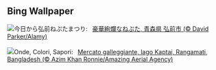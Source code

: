 ## Bing Wallpaper
![](https://www.bing.com/th?id=OHR.Nebuta2024_JA-JP7778073736_UHD.jpg&w=1000)今日から弘前ねぷたまつり:&nbsp;&ensp;[豪華絢爛なねぷた, 青森県 弘前市 (© David Parker/Alamy)](https://www.bing.com/th?id=OHR.Nebuta2024_JA-JP7778073736_UHD.jpg)
<br><br/>
![](https://www.bing.com/th?id=OHR.KaptaiLake_IT-IT3135317683_UHD.jpg&w=1000)Onde, Colori, Sapori:&nbsp;&ensp;[Mercato galleggiante, lago Kaptai, Rangamati, Bangladesh (© Azim Khan Ronnie/Amazing Aerial Agency)](https://www.bing.com/th?id=OHR.KaptaiLake_IT-IT3135317683_UHD.jpg)
<br><br/>
